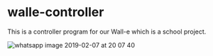 # walle-controller
This is a controller program for our Wall-e which is a school project.

![whatsapp image 2019-02-07 at 20 07 40](https://user-images.githubusercontent.com/34944115/52556142-01f6e400-2dec-11e9-8be4-b1ad71090016.jpeg)
